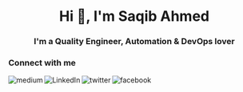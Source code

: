 <h1 align="center">Hi 👋, I'm Saqib Ahmed</h1>
<h3 align="center">I'm a Quality Engineer, Automation & DevOps lover</h3>



### Connect with me

[<img align="left" alt="medium" src="https://img.shields.io/badge/medium-%2312100E.svg?&style=for-the-badge&logo=medium&logoColor=white" />][blog]
[<img align="left" alt="LinkedIn" src="https://img.shields.io/badge/linkedin-%230077B5.svg?&style=for-the-badge&logo=linkedin&logoColor=white" />][linkedin]
[<img align="left" alt="twitter" src="https://img.shields.io/badge/twitter-%231DA1F2.svg?&style=for-the-badge&logo=twitter&logoColor=white" />][twitter]
[<img align="left" alt="facebook" src="https://img.shields.io/badge/facebook-%231877F2.svg?&style=for-the-badge&logo=facebook&logoColor=white" />][facebook]


[blog]: https://medium.com/@saqib.ahmed8p2
[linkedin]: https://www.linkedin.com/in/saqibahmed440/
[twitter]: https://twitter.com/SaqibAhmed82
[facebook]: https://www.facebook.com/SaqibAhmedOfficial
